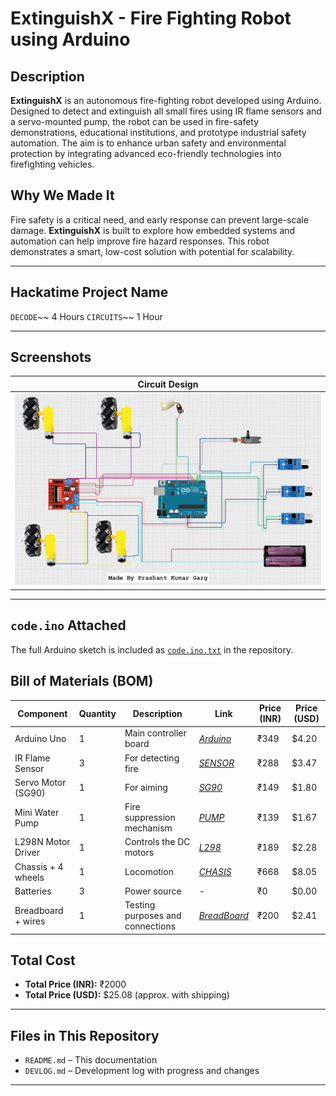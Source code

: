 # ExtinguishX - Fire Fighting Robot using Arduino

## Description

**ExtinguishX** is an autonomous fire-fighting robot developed using Arduino. Designed to detect and extinguish all small fires using IR flame sensors and a servo-mounted pump, the robot can be used in fire-safety demonstrations, educational institutions, and prototype industrial safety automation. The aim is to enhance urban safety and environmental protection by integrating advanced eco-friendly technologies into firefighting vehicles. 


## Why We Made It

Fire safety is a critical need, and early response can prevent large-scale damage. **ExtinguishX** is built to explore how embedded systems and automation can help improve fire hazard responses. This robot demonstrates a smart, low-cost solution with potential for scalability.

---

## Hackatime Project Name

`DECODE`~~ 4 Hours
`CIRCUITS`~~ 1 Hour

---

## Screenshots

| Circuit Design |
|------------|
| ![Circuit](decode.PNG) |


---
##  `code.ino` Attached

The full Arduino sketch is included as [`code.ino.txt`](code.ino) in the repository.  


##  Bill of Materials (BOM)

| Component              | Quantity | Description                     | Link               | Price (INR) | Price (USD) |
|------------------------|----------|---------------------------------|--------------------|-------------|-------------|
| Arduino Uno            | 1        | Main controller board           | *[Arduino](https://www.amazon.in/gp/product/B07G4C4D8F/ref=ox_sc_act_title_6?smid=AJ6SIZC8YQDZX&psc=1)*         | ₹349        | $4.20       |
| IR Flame Sensor        | 3        | For detecting fire              | *[SENSOR](https://www.amazon.in/gp/product/B0DLVC2NC1/ref=ox_sc_act_title_5?smid=A1LULBHI7A07S5&psc=1)*         | ₹288        | $3.47       |
| Servo Motor (SG90)     | 1        | For aiming                      | *[SG90](https://www.amazon.in/gp/product/B08XZQY94P/ref=ox_sc_act_title_4?smid=AJ6SIZC8YQDZX&psc=1)*         | ₹149        | $1.80       |
| Mini Water Pump        | 1        | Fire suppression mechanism      | *[PUMP](https://www.amazon.in/gp/product/B0DV44T46X/ref=ox_sc_act_title_2?smid=A3C7Z4RVM9A3G1&psc=1)*         | ₹139        | $1.67       |
| L298N Motor Driver     | 1        | Controls the DC motors          | *[L298](https://www.amazon.in/gp/product/B0BJQDJFYY/ref=ox_sc_act_title_1?smid=AJ6SIZC8YQDZX&psc=1)*         | ₹189        | $2.28       |
| Chassis + 4 wheels     | 1        | Locomotion                      | *[CHASIS](https://www.amazon.in/gp/product/B077GNR6WQ/ref=ox_sc_act_title_7?smid=AJ6SIZC8YQDZX&psc=1)*         | ₹668        | $8.05       |
| Batteries              | 3        | Power source                    | *-*         | ₹0          | $0.00       |
| Breadboard + wires     | 1        | Testing purposes and connections| *[BreadBoard](https://www.amazon.in/gp/product/B07PQS67BN/ref=ox_sc_act_title_3?smid=AJ6SIZC8YQDZX&psc=1)*         | ₹200        | $2.41       |

## Total Cost

- **Total Price (INR):** ₹2000
- **Total Price (USD):** $25.08 (approx. with shipping)

---

## Files in This Repository

- `README.md` – This documentation
- `DEVLOG.md` – Development log with progress and changes

---
